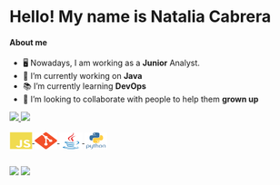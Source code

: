 <h1> 
Hello! My name is Natalia Cabrera
</h1>

#### About me
- 🖥️ Nowadays, I am working as a **Junior** Analyst.
- 🔭 I’m currently working on **Java**
- 📚 I’m currently learning **DevOps**
- 👯 I’m looking to collaborate with people to help them **grown up**

 <div>
  <a href="https://github.com/nalvescabrera">
  <img height="180em" src="https://github-readme-stats.vercel.app/api?username=nalvescabrera&show_icons=true&theme=dracula&include_all_commits=true&count_private=true"/>
  <img height="180em" src="https://github-readme-stats.vercel.app/api/top-langs/?username=nalvescabrera&layout=compact&langs_count=7&theme=dracula"/>
</div>

<div style="display: inline_block"><br>
  <img align="center" alt="Nat-Js" height="30" width="40" src="https://raw.githubusercontent.com/devicons/devicon/master/icons/javascript/javascript-plain.svg">
  <img align="center" alt="Nat-Git" height="30" width="40" src="https://github.com/devicons/devicon/blob/master/icons/git/git-original.svg">
  <img align="center" alt="Nat-Java" height="30" width="40" src="https://github.com/devicons/devicon/blob/master/icons/java/java-original.svg">
 <img align="center" alt="Nat-Java" height="30" width="40" src="https://github.com/devicons/devicon/blob/master/icons//python/python-original-wordmark.svg">
<i class="devicon-git-plain colored"></i>
</div>
 
 ##
 
 <div> 
  <a href = "mailto:n.alvescabrera@gmail.com"><img src="https://img.shields.io/badge/-Gmail-%23333?style=for-the-badge&logo=gmail&logoColor=white" target="_blank"></a>
  <a href="https://www.linkedin.com/in/nalvescabrera/" target="_blank"><img src="https://img.shields.io/badge/-LinkedIn-%230077B5?style=for-the-badge&logo=linkedin&logoColor=white" target="_blank"></a> 
 

